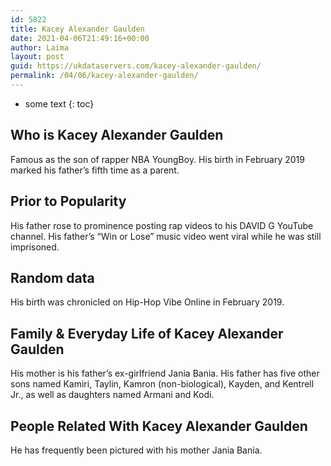 ```yaml
---
id: 5822
title: Kacey Alexander Gaulden
date: 2021-04-06T21:49:16+00:00
author: Laima
layout: post
guid: https://ukdataservers.com/kacey-alexander-gaulden/
permalink: /04/06/kacey-alexander-gaulden/
---
```


* some text
{: toc}


## Who is Kacey Alexander Gaulden
                  
                  
                  
Famous as the son of rapper NBA YoungBoy. His birth in February 2019 marked his father&#8217;s fifth time as a parent. 
                  
              
            
              
            
                
                
                
## Prior to Popularity
                  
                  
                  
His father rose to prominence posting rap videos to his DAVID G YouTube channel. His father&#8217;s &#8220;Win or Lose&#8221; music video went viral while he was still imprisoned. 
                  
              
            
              
            
                
                
                
## Random data
                  
                  
                  
His birth was chronicled on Hip-Hop Vibe Online in February 2019. 
                  
              
            
              
            
                
                
                
## Family & Everyday Life of Kacey Alexander Gaulden
                  
                  
                  
His mother is his father&#8217;s ex-girlfriend Jania Bania. His father has five other sons named Kamiri, Taylin, Kamron (non-biological), Kayden, and Kentrell Jr., as well as daughters named Armani and Kodi.
                  
              
            
              
            
                
                
                
## People Related With Kacey Alexander Gaulden
                  
                  
                  
He has frequently been pictured with his mother Jania Bania. 
                  
              
            
              
            
                
              
            
              
              
            
            
              
            
          
          
          